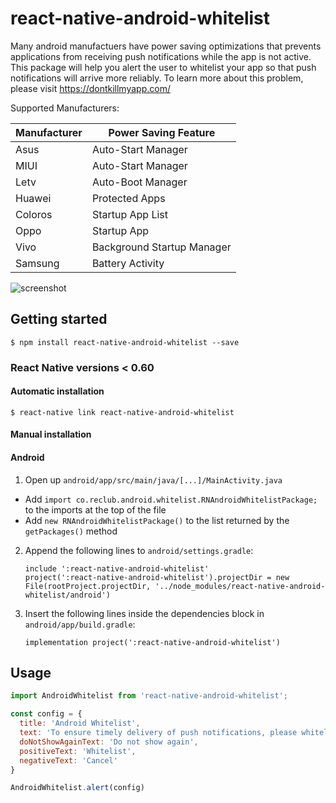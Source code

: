 
# react-native-android-whitelist
Many android manufactuers have power saving optimizations that prevents applications from receiving push notifications while the app is not active.  This package will help you alert the user to whitelist your app so that push notifications will arrive more reliably.  To learn more about this problem, please visit https://dontkillmyapp.com/

Supported Manufacturers:

| Manufacturer 	| Power Saving Feature       	|
|--------------	|----------------------------	|
| Asus         	| Auto-Start Manager         	|
| MIUI         	| Auto-Start Manager         	|
| Letv         	| Auto-Boot Manager          	|
| Huawei       	| Protected Apps             	|
| Coloros      	| Startup App List           	|
| Oppo         	| Startup App                	|
| Vivo         	| Background Startup Manager 	|
| Samsung      	| Battery Activity           	|

![screenshot](https://i.imgur.com/NJSqyrg.png)

## Getting started

`$ npm install react-native-android-whitelist --save`

### React Native versions < 0.60

#### Automatic installation

`$ react-native link react-native-android-whitelist`

#### Manual installation

#### Android

1. Open up `android/app/src/main/java/[...]/MainActivity.java`
  - Add `import co.reclub.android.whitelist.RNAndroidWhitelistPackage;` to the imports at the top of the file
  - Add `new RNAndroidWhitelistPackage()` to the list returned by the `getPackages()` method
2. Append the following lines to `android/settings.gradle`:
  	```
  	include ':react-native-android-whitelist'
    project(':react-native-android-whitelist').projectDir = new File(rootProject.projectDir, '../node_modules/react-native-android-whitelist/android')
  	```
3. Insert the following lines inside the dependencies block in `android/app/build.gradle`:
  	```
    implementation project(':react-native-android-whitelist')
  	```

## Usage


```javascript
import AndroidWhitelist from 'react-native-android-whitelist';

const config = {
  title: 'Android Whitelist',
  text: 'To ensure timely delivery of push notifications, please whitelist our app.',
  doNotShowAgainText: 'Do not show again',
  positiveText: 'Whitelist',
  negativeText: 'Cancel'
}

AndroidWhitelist.alert(config)
```
  
